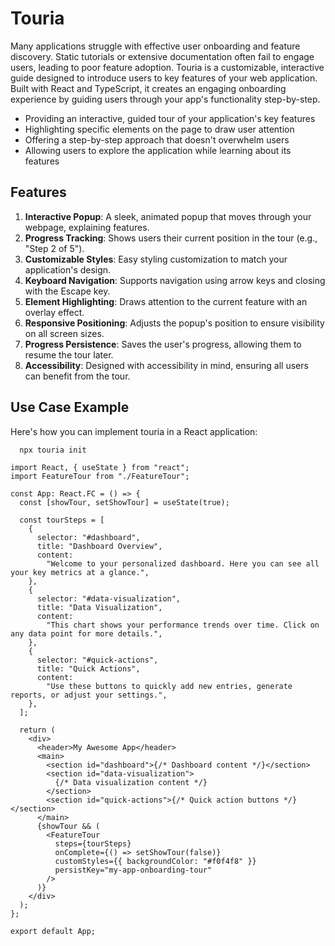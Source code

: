 # Touria

Many applications struggle with effective user onboarding and feature discovery. Static tutorials or extensive documentation often fail to engage users, leading to poor feature adoption.
Touria is a customizable, interactive guide designed to introduce users to key features of your web application. Built with React and TypeScript, it creates an engaging onboarding experience by guiding users through your app's functionality step-by-step.

- Providing an interactive, guided tour of your application's key features
- Highlighting specific elements on the page to draw user attention
- Offering a step-by-step approach that doesn't overwhelm users
- Allowing users to explore the application while learning about its features

## Features

1. **Interactive Popup**: A sleek, animated popup that moves through your webpage, explaining features.
2. **Progress Tracking**: Shows users their current position in the tour (e.g., "Step 2 of 5").
3. **Customizable Styles**: Easy styling customization to match your application's design.
4. **Keyboard Navigation**: Supports navigation using arrow keys and closing with the Escape key.
5. **Element Highlighting**: Draws attention to the current feature with an overlay effect.
6. **Responsive Positioning**: Adjusts the popup's position to ensure visibility on all screen sizes.
7. **Progress Persistence**: Saves the user's progress, allowing them to resume the tour later.
8. **Accessibility**: Designed with accessibility in mind, ensuring all users can benefit from the tour.

## Use Case Example

Here's how you can implement touria in a React application:

```shell
  npx touria init
 ```


```tsx
import React, { useState } from "react";
import FeatureTour from "./FeatureTour";

const App: React.FC = () => {
  const [showTour, setShowTour] = useState(true);

  const tourSteps = [
    {
      selector: "#dashboard",
      title: "Dashboard Overview",
      content:
        "Welcome to your personalized dashboard. Here you can see all your key metrics at a glance.",
    },
    {
      selector: "#data-visualization",
      title: "Data Visualization",
      content:
        "This chart shows your performance trends over time. Click on any data point for more details.",
    },
    {
      selector: "#quick-actions",
      title: "Quick Actions",
      content:
        "Use these buttons to quickly add new entries, generate reports, or adjust your settings.",
    },
  ];

  return (
    <div>
      <header>My Awesome App</header>
      <main>
        <section id="dashboard">{/* Dashboard content */}</section>
        <section id="data-visualization">
          {/* Data visualization content */}
        </section>
        <section id="quick-actions">{/* Quick action buttons */}</section>
      </main>
      {showTour && (
        <FeatureTour
          steps={tourSteps}
          onComplete={() => setShowTour(false)}
          customStyles={{ backgroundColor: "#f0f4f8" }}
          persistKey="my-app-onboarding-tour"
        />
      )}
    </div>
  );
};

export default App;
```
